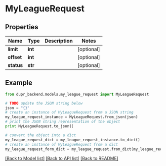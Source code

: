 # MyLeagueRequest


## Properties
Name | Type | Description | Notes
------------ | ------------- | ------------- | -------------
**limit** | **int** |  | [optional] 
**offset** | **int** |  | [optional] 
**status** | **str** |  | [optional] 

## Example

```python
from dupr_backend.models.my_league_request import MyLeagueRequest

# TODO update the JSON string below
json = "{}"
# create an instance of MyLeagueRequest from a JSON string
my_league_request_instance = MyLeagueRequest.from_json(json)
# print the JSON string representation of the object
print MyLeagueRequest.to_json()

# convert the object into a dict
my_league_request_dict = my_league_request_instance.to_dict()
# create an instance of MyLeagueRequest from a dict
my_league_request_form_dict = my_league_request.from_dict(my_league_request_dict)
```
[[Back to Model list]](../README.md#documentation-for-models) [[Back to API list]](../README.md#documentation-for-api-endpoints) [[Back to README]](../README.md)


